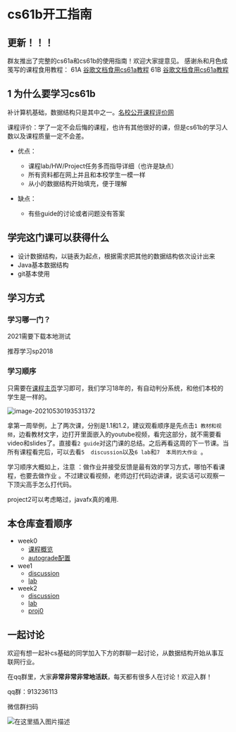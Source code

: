 

# cs61b开工指南

## 更新！！！
群友推出了完整的cs61a和cs61b的使用指南！欢迎大家提意见。
感谢糸和月色成笺写的课程食用教程：
61A
[谷歌文档食用cs61a教程](https://docs.google.com/document/d/1pceaNK3_1mcFOPtK47YKqDl45u8kWCzayuVxP9mrWZg/edit?usp=sharing)
61B
[谷歌文档食用cs61a教程](https://docs.google.com/document/d/1lh1GyJfP4d99Kd2ubFWcHtzMgwW4M3aMDLqafMCGO7I/edit?usp=sharing)



## 1 为什么要学习cs61b

补计算机基础，数据结构只是其中之一。[名校公开课程评价网](https://github.com/conanhujinming/comments-for-awesome-courses)

课程评价：学了一定不会后悔的课程，也许有其他很好的课，但是cs61b的学习人数以及课程质量一定不会差。

- 优点：
  - 课程lab/HW/Project任务多而指导详细（也许是缺点）
  - 所有资料都在网上并且和本校学生一模一样
  - 从小的数据结构开始填充，便于理解

- 缺点：
  - 有些guide的讨论或者问题没有答案

## 学完这门课可以获得什么

- 设计数据结构，以链表为起点，根据需求把其他的数据结构依次设计出来
- Java基本数据结构
- git基本使用



## 学习方式

### 学习哪一门？
2021需要下载本地测试

推荐学习sp2018

### 学习顺序
只需要在[课程主页](https://sp18.datastructur.es/)学习即可，我们学习18年的，有自动判分系统，和他们本校的学生是一样的。

![image-20210530193531372](https://gitee.com/umecjf/figures/raw/master/image-20210530193531372.png)

拿第一周举例，上了两次课，分别是1.1和1.2，建议观看顺序是先点击`1 教材和视频`，边看教材文字，边打开里面嵌入的youtube视频，看完这部分，就不需要看video和slides了。直接看`2 guide`对这门课的总结。之后再看这周的下一节课。当所有课程看完后，可以去看`5  discussion`以及`6 lab`和`7  本周的大作业 `。

学习顺序大概如上，注意 ：做作业并接受反馈是最有效的学习方式，哪怕不看课程，也要去做作业 。不过建议看视频，老师边打代码边讲课，说实话可以观察一下顶尖高手怎么打代码。

project2可以考虑略过，javafx真的难用.

## 本仓库查看顺序

- week0
  - [课程概览]()
  - [autograde配置]()
- wee1
  - [discussion]()
  - [lab]()
- week2
  - [discussion]()
  - [lab]()
  - [proj0]()



## 一起讨论

欢迎有想一起补cs基础的同学加入下方的群聊一起讨论，从数据结构开始从事互联网行业。

在qq群里，大家**非常非常非常地活跃**，每天都有很多人在讨论！欢迎入群！

qq群：913236113

微信群扫码

![在这里插入图片描述](https://img-blog.csdnimg.cn/20200529103009878.gif#pic_center)
